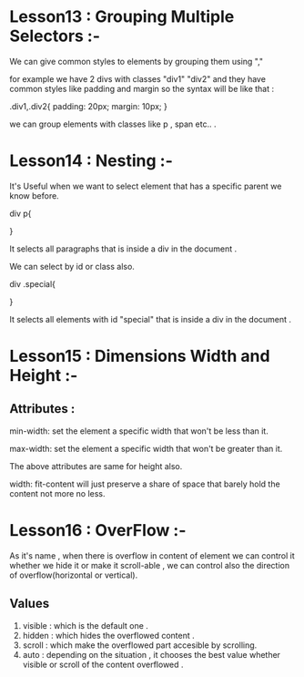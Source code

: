 # Lesson13 : Grouping Multiple Selectors :-

We can give common styles to elements by grouping them using "," 

for example we have 2 divs with classes "div1" "div2" and they have common styles like padding and margin so the syntax will be like that :

.div1,.div2{
    padding: 20px;
    margin: 10px;
}

we can group elements with classes like p , span etc.. .

# Lesson14 : Nesting :-

It's Useful when we want to select element that has a specific parent we know before.

div p{

}

It selects all paragraphs that is inside a div in the document .

We can select by id or class also.

div .special{

}

It selects all elements with id "special" that is inside a div in the document .


# Lesson15 : Dimensions Width and Height :-

## Attributes :
min-width: set the element  a specific width that won't be less than it.

max-width: set the element  a specific width that won't be greater than it.

The above attributes are same for height also.

width: fit-content will just preserve a share of space that barely hold the content not more no less.


# Lesson16 : OverFlow :-

As it's name , when there is overflow in content of element we can control it whether we hide it or make it scroll-able , we can control also the direction of overflow(horizontal or vertical).

## Values
1. visible : which is the default one .
2. hidden : which hides the overflowed content .
3. scroll : which make the overflowed part accesible by scrolling.
4. auto : depending on the situation , it chooses the best value whether visible or scroll of the content overflowed .